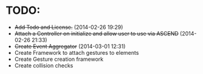 # TODO:
- <del>Add Todo and License.</del> (2014-02-26 19:29)
- <del>Attach a Controller on initialize and allow user to use via ASCEND</del> (2014-02-26 21:33)
- <del>Create Event Aggregator</del> (2014-03-01 12:31)
- Create Framework to attach gestures to elements
- Create Gesture creation framework
- Create collision checks
